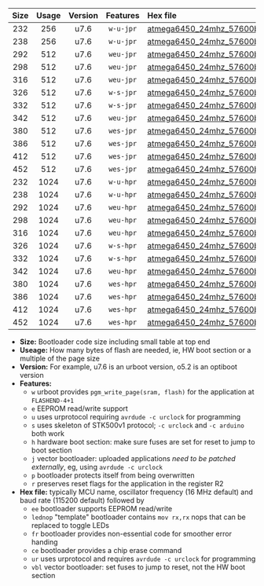 |Size|Usage|Version|Features|Hex file|
|:-:|:-:|:-:|:-:|:--|
|232|256|u7.6|`w-u-jpr`|[atmega6450_24mhz_57600bps_ur_vbl.hex](https://raw.githubusercontent.com/stefanrueger/urboot/main//atmega6450_24mhz_57600bps_ur_vbl.hex)|
|238|256|u7.6|`w-u-jpr`|[atmega6450_24mhz_57600bps_lednop_ur_vbl.hex](https://raw.githubusercontent.com/stefanrueger/urboot/main//atmega6450_24mhz_57600bps_lednop_ur_vbl.hex)|
|292|512|u7.6|`weu-jpr`|[atmega6450_24mhz_57600bps_ee_ur_vbl.hex](https://raw.githubusercontent.com/stefanrueger/urboot/main//atmega6450_24mhz_57600bps_ee_ur_vbl.hex)|
|298|512|u7.6|`weu-jpr`|[atmega6450_24mhz_57600bps_ee_lednop_ur_vbl.hex](https://raw.githubusercontent.com/stefanrueger/urboot/main//atmega6450_24mhz_57600bps_ee_lednop_ur_vbl.hex)|
|316|512|u7.6|`weu-jpr`|[atmega6450_24mhz_57600bps_ee_lednop_fr_ur_vbl.hex](https://raw.githubusercontent.com/stefanrueger/urboot/main//atmega6450_24mhz_57600bps_ee_lednop_fr_ur_vbl.hex)|
|326|512|u7.6|`w-s-jpr`|[atmega6450_24mhz_57600bps_vbl.hex](https://raw.githubusercontent.com/stefanrueger/urboot/main//atmega6450_24mhz_57600bps_vbl.hex)|
|332|512|u7.6|`w-s-jpr`|[atmega6450_24mhz_57600bps_lednop_vbl.hex](https://raw.githubusercontent.com/stefanrueger/urboot/main//atmega6450_24mhz_57600bps_lednop_vbl.hex)|
|342|512|u7.6|`weu-jpr`|[atmega6450_24mhz_57600bps_ee_lednop_fr_ce_ur_vbl.hex](https://raw.githubusercontent.com/stefanrueger/urboot/main//atmega6450_24mhz_57600bps_ee_lednop_fr_ce_ur_vbl.hex)|
|380|512|u7.6|`wes-jpr`|[atmega6450_24mhz_57600bps_ee_vbl.hex](https://raw.githubusercontent.com/stefanrueger/urboot/main//atmega6450_24mhz_57600bps_ee_vbl.hex)|
|386|512|u7.6|`wes-jpr`|[atmega6450_24mhz_57600bps_ee_lednop_vbl.hex](https://raw.githubusercontent.com/stefanrueger/urboot/main//atmega6450_24mhz_57600bps_ee_lednop_vbl.hex)|
|412|512|u7.6|`wes-jpr`|[atmega6450_24mhz_57600bps_ee_lednop_fr_vbl.hex](https://raw.githubusercontent.com/stefanrueger/urboot/main//atmega6450_24mhz_57600bps_ee_lednop_fr_vbl.hex)|
|452|512|u7.6|`wes-jpr`|[atmega6450_24mhz_57600bps_ee_lednop_fr_ce_vbl.hex](https://raw.githubusercontent.com/stefanrueger/urboot/main//atmega6450_24mhz_57600bps_ee_lednop_fr_ce_vbl.hex)|
|232|1024|u7.6|`w-u-hpr`|[atmega6450_24mhz_57600bps_ur.hex](https://raw.githubusercontent.com/stefanrueger/urboot/main//atmega6450_24mhz_57600bps_ur.hex)|
|238|1024|u7.6|`w-u-hpr`|[atmega6450_24mhz_57600bps_lednop_ur.hex](https://raw.githubusercontent.com/stefanrueger/urboot/main//atmega6450_24mhz_57600bps_lednop_ur.hex)|
|292|1024|u7.6|`weu-hpr`|[atmega6450_24mhz_57600bps_ee_ur.hex](https://raw.githubusercontent.com/stefanrueger/urboot/main//atmega6450_24mhz_57600bps_ee_ur.hex)|
|298|1024|u7.6|`weu-hpr`|[atmega6450_24mhz_57600bps_ee_lednop_ur.hex](https://raw.githubusercontent.com/stefanrueger/urboot/main//atmega6450_24mhz_57600bps_ee_lednop_ur.hex)|
|316|1024|u7.6|`weu-hpr`|[atmega6450_24mhz_57600bps_ee_lednop_fr_ur.hex](https://raw.githubusercontent.com/stefanrueger/urboot/main//atmega6450_24mhz_57600bps_ee_lednop_fr_ur.hex)|
|326|1024|u7.6|`w-s-hpr`|[atmega6450_24mhz_57600bps.hex](https://raw.githubusercontent.com/stefanrueger/urboot/main//atmega6450_24mhz_57600bps.hex)|
|332|1024|u7.6|`w-s-hpr`|[atmega6450_24mhz_57600bps_lednop.hex](https://raw.githubusercontent.com/stefanrueger/urboot/main//atmega6450_24mhz_57600bps_lednop.hex)|
|342|1024|u7.6|`weu-hpr`|[atmega6450_24mhz_57600bps_ee_lednop_fr_ce_ur.hex](https://raw.githubusercontent.com/stefanrueger/urboot/main//atmega6450_24mhz_57600bps_ee_lednop_fr_ce_ur.hex)|
|380|1024|u7.6|`wes-hpr`|[atmega6450_24mhz_57600bps_ee.hex](https://raw.githubusercontent.com/stefanrueger/urboot/main//atmega6450_24mhz_57600bps_ee.hex)|
|386|1024|u7.6|`wes-hpr`|[atmega6450_24mhz_57600bps_ee_lednop.hex](https://raw.githubusercontent.com/stefanrueger/urboot/main//atmega6450_24mhz_57600bps_ee_lednop.hex)|
|412|1024|u7.6|`wes-hpr`|[atmega6450_24mhz_57600bps_ee_lednop_fr.hex](https://raw.githubusercontent.com/stefanrueger/urboot/main//atmega6450_24mhz_57600bps_ee_lednop_fr.hex)|
|452|1024|u7.6|`wes-hpr`|[atmega6450_24mhz_57600bps_ee_lednop_fr_ce.hex](https://raw.githubusercontent.com/stefanrueger/urboot/main//atmega6450_24mhz_57600bps_ee_lednop_fr_ce.hex)|

- **Size:** Bootloader code size including small table at top end
- **Useage:** How many bytes of flash are needed, ie, HW boot section or a multiple of the page size
- **Version:** For example, u7.6 is an urboot version, o5.2 is an optiboot version
- **Features:**
  + `w` urboot provides `pgm_write_page(sram, flash)` for the application at `FLASHEND-4+1`
  + `e` EEPROM read/write support
  + `u` uses urprotocol requiring `avrdude -c urclock` for programming
  + `s` uses skeleton of STK500v1 protocol; `-c urclock` and `-c arduino` both work
  + `h` hardware boot section: make sure fuses are set for reset to jump to boot section
  + `j` vector bootloader: uploaded applications *need to be patched externally*, eg, using `avrdude -c urclock`
  + `p` bootloader protects itself from being overwritten
  + `r` preserves reset flags for the application in the register R2
- **Hex file:** typically MCU name, oscillator frequency (16 MHz default) and baud rate (115200 default) followed by
  + `ee` bootloader supports EEPROM read/write
  + `lednop` "template" bootloader contains `mov rx,rx` nops that can be replaced to toggle LEDs
  + `fr` bootloader provides non-essential code for smoother error handing
  + `ce` bootloader provides a chip erase command
  + `ur` uses urprotocol and requires `avrdude -c urclock` for programming
  + `vbl` vector bootloader: set fuses to jump to reset, not the HW boot section
